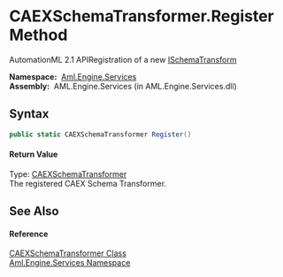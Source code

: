 CAEXSchemaTransformer.Register Method
=====================================
AutomationML 2.1 APIRegistration of a new [ISchemaTransform][1]

  **Namespace:**  [Aml.Engine.Services][2]  
  **Assembly:**  AML.Engine.Services (in AML.Engine.Services.dll)

Syntax
------

```csharp
public static CAEXSchemaTransformer Register()
```

#### Return Value
Type: [CAEXSchemaTransformer][3]  
The registered CAEX Schema Transformer.

See Also
--------

#### Reference
[CAEXSchemaTransformer Class][3]  
[Aml.Engine.Services Namespace][2]  

[1]: ../../Aml.Engine.Services.Interfaces/ISchemaTransform/README.md
[2]: ../README.md
[3]: README.md
[4]: https://www.automationml.org
[5]: ../../icons/logoShade.png